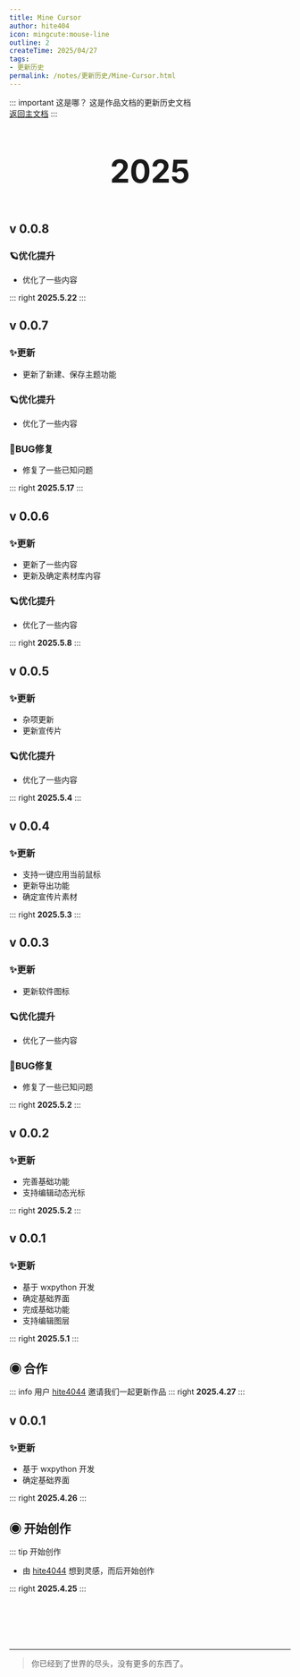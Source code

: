 ```yaml
---
title: Mine Cursor
author: hite404
icon: mingcute:mouse-line
outline: 2
createTime: 2025/04/27
tags:
- 更新历史
permalink: /notes/更新历史/Mine-Cursor.html
---
```


::: important 这是哪？
这是作品文档的更新历史文档  
[返回主文档](/notes/Mine-Cursor.html)
:::

<div style="text-align: center; ">
    <p style="font-size: 56px; font-weight: 650; margin-top: 60px">2025</p>
</div>


## v 0.0.8 <Badge text="内测版" type="danger" />
### 🪐优化提升

- 优化了一些内容

::: right
**2025.5.22**
:::


## v 0.0.7 <Badge text="内测版" type="danger" />
### ✨更新

- 更新了新建、保存主题功能

### 🪐优化提升

- 优化了一些内容

### 🐛BUG修复

- 修复了一些已知问题

::: right
**2025.5.17**
:::


## v 0.0.6 <Badge text="内测版" type="danger" />
### ✨更新

- 更新了一些内容
- 更新及确定素材库内容

### 🪐优化提升

- 优化了一些内容

::: right
**2025.5.8**
:::


## v 0.0.5 <Badge text="内测版" type="danger" />
### ✨更新

- 杂项更新
- 更新宣传片

### 🪐优化提升

- 优化了一些内容

::: right
**2025.5.4**
:::


## v 0.0.4 <Badge text="内测版" type="danger" />
### ✨更新

- 支持一键应用当前鼠标
- 更新导出功能
- 确定宣传片素材

::: right
**2025.5.3**
:::


## v 0.0.3 <Badge text="内测版" type="danger" />
### ✨更新

- 更新软件图标

### 🪐优化提升

- 优化了一些内容

### 🐛BUG修复

- 修复了一些已知问题

::: right
**2025.5.2**
:::


## v 0.0.2 <Badge text="内测版" type="danger" />
### ✨更新

- 完善基础功能
- 支持编辑动态光标

::: right
**2025.5.2**
:::


## v 0.0.1 <Badge text="内测版" type="danger" />
### ✨更新

- 基于 wxpython 开发
- 确定基础界面
- 完成基础功能
- 支持编辑图层

::: right
**2025.5.1**
:::


## ◉ 合作
::: info 用户 [hite4044](/friends/) 邀请我们一起更新作品
::: right
**2025.4.27**
:::


## v 0.0.1 <Badge text="内测版" type="danger" />
### ✨更新

- 基于 wxpython 开发
- 确定基础界面

::: right
**2025.4.26**
:::


## ◉ 开始创作
::: tip 开始创作
- 由 [hite4044](/friends/) 想到灵感，而后开始创作

::: right
**2025.4.25**
:::

<p style="margin-top: 100px"></p>

---

> 你已经到了世界的尽头，没有更多的东西了。
